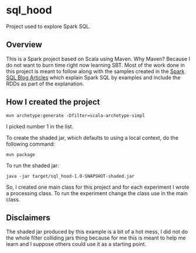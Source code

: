 # sql_hood

Project used to explore Spark SQL.
## Overview

This is a Spark project based on Scala using Maven.  Why Maven?  Because I do not want to burn time
right now learning SBT.  Most of the work done in this project is meant to follow along with the samples created
in the
[Spark SQL Blog Articles](http://virtuslab.com/blog/spark-sql-hood-part-i/) which explain Spark SQL by
examples and include the RDDs as part of the explanation.

## How I created the project

    mvn archetype:generate -Dfilter=scala-archetype-simpl

I picked number 1 in the list.

To create the shaded jar, which defaults to using a local context, do the following command:

    mvn package

To run the shaded jar:

    java -jar target/sql_hood-1.0-SNAPSHOT-shaded.jar

So, I created one main class for this project and for each experiment I wrote a processing class.  To run the experiment change the class use in the main class.

## Disclaimers

The shaded jar produced by this example is a bit of a hot mess, I did not do the whole filter colliding jars
thing because for me this is meant to help me learn and I suppose others could use it as a starting point.

